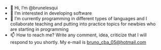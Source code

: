 - 👋 Hi, I’m @brunelesqui
- 👀 I’m interested in developing software
- 🌱 I’m currently programming in different types of languages and I collaborate teaching and putting into practice topics for newbies who are starting in programming
- 📫 How to reach me? Write any comment, idea, criticize that I will respond to you shortly. My e-mail is bruno_cba_05@hotmail.com

<!---
brunelesqui/brunelesqui is a ✨ special ✨ repository because its `README.md` (this file) appears on your GitHub profile.
You can click the Preview link to take a look at your changes.
--->

